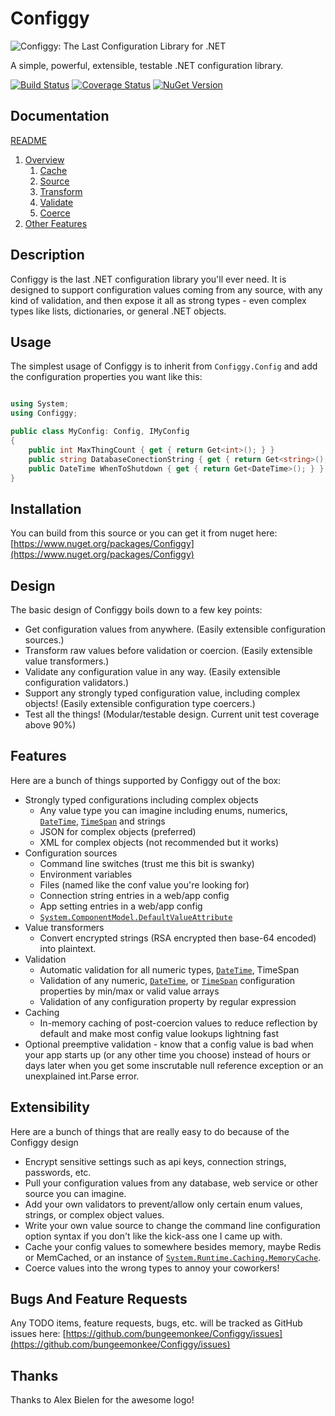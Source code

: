 # Configgy

![Configgy: The Last Configuration Library for .NET](https://raw.githubusercontent.com/bungeemonkee/Configgy/master/icon.png)

A simple, powerful, extensible, testable .NET configuration library.

[![Build Status](https://ci.appveyor.com/api/projects/status/64w2omp3rf0sa1hx?svg=true)](https://ci.appveyor.com/project/bungeemonkee/configgy) [![Coverage Status](https://coveralls.io/repos/github/bungeemonkee/Configgy/badge.svg?branch=master)](https://coveralls.io/github/bungeemonkee/Configgy?branch=master) [![NuGet Version](https://img.shields.io/nuget/v/Configgy.svg?maxAge=3600)](https://www.nuget.org/packages/Configgy)

## Documentation

[README](README.md)

1. [Overview](Documentation/1-Overview.md)
    1. [Cache](Documentation/Pipeline/1-Cache.md)
    2. [Source](Documentation/Pipeline/2-Source.md)
    3. [Transform](Documentation/Pipeline/3-Transform.md)
    4. [Validate](Documentation/Pipeline/4-Validate.md)
    5. [Coerce](Documentation/Pipeline/5-Coerce.md)
2. [Other Features](Documentation/2-Other.md)


## Description

Configgy is the last .NET configuration library you'll ever need. It is designed to support configuration values coming from any source, with any kind of validation, and then expose it all as strong types - even complex types like lists, dictionaries, or general .NET objects.

## Usage

The simplest usage of Configgy is to inherit from `Configgy.Config` and add the configuration properties you want like this:

```csharp

using System;
using Configgy;

public class MyConfig: Config, IMyConfig
{   
    public int MaxThingCount { get { return Get<int>(); } }        
    public string DatabaseConectionString { get { return Get<string>(); } }        
    public DateTime WhenToShutdown { get { return Get<DateTime>(); } }
}

```

## Installation

You can build from this source or you can get it from nuget here: [https://www.nuget.org/packages/Configgy](https://www.nuget.org/packages/Configgy)

## Design

The basic design of Configgy boils down to a few key points:

* Get configuration values from anywhere. (Easily extensible configuration sources.)
* Transform raw values before validation or coercion. (Easily extensible value transformers.)
* Validate any configuration value in any way. (Easily extensible configuration validators.)
* Support any strongly typed configuration value, including complex objects! (Easily extensible configuration type coercers.)
* Test all the things! (Modular/testable design. Current unit test coverage above 90%)

## Features

Here are a bunch of things supported by Configgy out of the box:

* Strongly typed configurations including complex objects
    * Any value type you can imagine including enums, numerics, [`DateTime`](https://msdn.microsoft.com/en-us/library/system.datetime(v=vs.110).aspx), [`TimeSpan`](https://msdn.microsoft.com/en-us/library/system.timespan(v=vs.110).aspx) and strings
    * JSON for complex objects (preferred)
    * XML for complex objects (not recommended but it works)
* Configuration sources
    * Command line switches (trust me this bit is swanky)
    * Environment variables
    * Files (named like the conf value you're looking for)
    * Connection string entries in a web/app config
    * App setting entries in a web/app config
    * [`System.ComponentModel.DefaultValueAttribute`](https://msdn.microsoft.com/en-us/library/system.componentmodel.defaultvalueattribute(v=vs.110).aspx)
* Value transformers
    * Convert encrypted strings (RSA encrypted then base-64 encoded) into plaintext.
* Validation
    * Automatic validation for all numeric types, [`DateTime`](https://msdn.microsoft.com/en-us/library/system.datetime(v=vs.110).aspx), TimeSpan
    * Validation of any numeric, [`DateTime`](https://msdn.microsoft.com/en-us/library/system.datetime(v=vs.110).aspx), or [`TimeSpan`](https://msdn.microsoft.com/en-us/library/system.timespan(v=vs.110).aspx) configuration properties by min/max or valid value arrays
    * Validation of any configuration property by regular expression
* Caching
    * In-memory caching of post-coercion values to reduce reflection by default and make most config value lookups lightning fast
* Optional preemptive validation - know that a config value is bad when your app starts up (or any other time you choose) instead of hours or days later when you get some inscrutable null reference exception or an unexplained int.Parse error.

## Extensibility

Here are a bunch of things that are really easy to do because of the Configgy design

* Encrypt sensitive settings such as api keys, connection strings, passwords, etc.
* Pull your configuration values from any database, web service or other source you can imagine.
* Add your own validators to prevent/allow only certain enum values, strings, or complex object values.
* Write your own value source to change the command line configuration option syntax if you don't like the kick-ass one I came up with.
* Cache your config values to somewhere besides memory, maybe Redis or MemCached, or an instance of [`System.Runtime.Caching.MemoryCache`](https://msdn.microsoft.com/en-us/library/system.runtime.caching.memorycache(v=vs.110).aspx).
* Coerce values into the wrong types to annoy your coworkers!

## Bugs And Feature Requests

Any TODO items, feature requests, bugs, etc. will be tracked as GitHub issues here:
[https://github.com/bungeemonkee/Configgy/issues](https://github.com/bungeemonkee/Configgy/issues)

## Thanks

Thanks to Alex Bielen for the awesome logo!